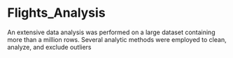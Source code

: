 # Flights_Analysis

An extensive data analysis was performed on a large dataset containing more than a million rows. Several analytic methods were employed to clean, analyze, and exclude outliers
